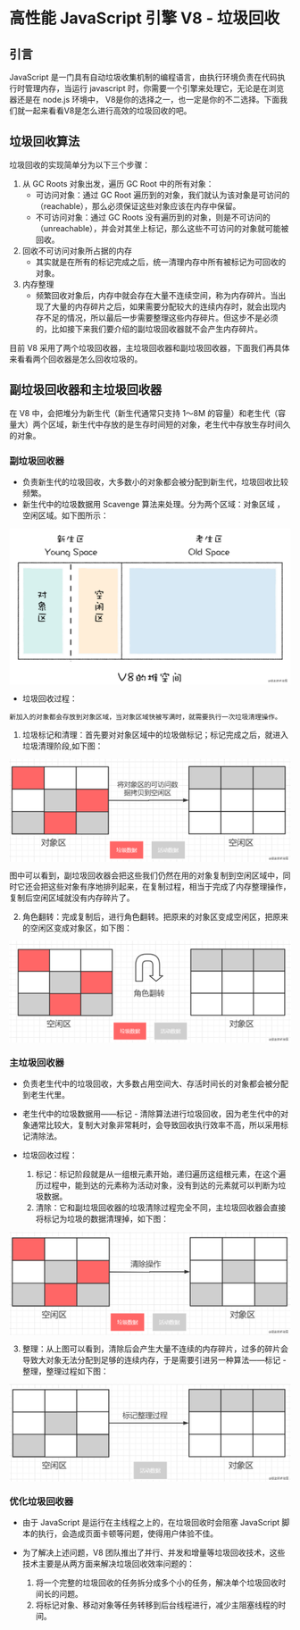 # 高性能 JavaScript 引擎 V8 - 垃圾回收

## 引言

JavaScript 是一门具有自动垃圾收集机制的编程语言，由执行环境负责在代码执行时管理内存，当运行 javascript 时，你需要一个引擎来处理它，无论是在浏览器还是在 node.js 环境中， V8是你的选择之一，也一定是你的不二选择。下面我们就一起来看看V8是怎么进行高效的垃圾回收的吧。


## 垃圾回收算法

垃圾回收的实现简单分为以下三个步骤：

1. 从 GC Roots 对象出发，遍历 GC Root 中的所有对象：
    * 可访问对象：通过 GC Root 遍历到的对象，我们就认为该对象是可访问的（reachable），那么必须保证这些对象应该在内存中保留。
    * 不可访问对象：通过 GC Roots 没有遍历到的对象，则是不可访问的（unreachable），并会对其坐上标记，那么这些不可访问的对象就可能被回收。
2. 回收不可访问对象所占据的内存
    * 其实就是在所有的标记完成之后，统一清理内存中所有被标记为可回收的对象。
3. 内存整理
    * 频繁回收对象后，内存中就会存在大量不连续空间，称为内存碎片。当出现了大量的内存碎片之后，如果需要分配较大的连续内存时，就会出现内存不足的情况，所以最后一步需要整理这些内存碎片。但这步不是必须的，比如接下来我们要介绍的副垃圾回收器就不会产生内存碎片。

目前 V8 采用了两个垃圾回收器，主垃圾回收器和副垃圾回收器，下面我们再具体来看看两个回收器是怎么回收垃圾的。

## 副垃圾回收器和主垃圾回收器

在 V8 中，会把堆分为新生代（新生代通常只支持 1～8M 的容量）和老生代（容量大）两个区域，新生代中存放的是生存时间短的对象，老生代中存放生存时间久的对象。

### 副垃圾回收器

* 负责新生代的垃圾回收，大多数小的对象都会被分配到新生代，垃圾回收比较频繁。
* 新生代中的垃圾数据用 Scavenge 算法来处理。分为两个区域：对象区域 ，空闲区域。如下图所示：

<img src="img/gc1.png" align=center />

* 垃圾回收过程：
```
新加入的对象都会存放到对象区域，当对象区域快被写满时，就需要执行一次垃圾清理操作。
```
   1. 垃圾标记和清理：首先要对对象区域中的垃圾做标记；标记完成之后，就进入垃圾清理阶段,如下图：

<img src="img/gc2.png" align=center />

图中可以看到，副垃圾回收器会把这些我们仍然在用的对象复制到空闲区域中，同时它还会把这些对象有序地排列起来，在复制过程，相当于完成了内存整理操作，复制后空闲区域就没有内存碎片了。

   2. 角色翻转：完成复制后，进行角色翻转。把原来的对象区变成空闲区，把原来的空闲区变成对象区，如下图：

<img src="img/gc3.png" align=center />

### 主垃圾回收器
* 负责老生代中的垃圾回收，大多数占用空间大、存活时间长的对象都会被分配到老生代里。

* 老生代中的垃圾数据用——标记 - 清除算法进行垃圾回收，因为老生代中的对象通常比较大，复制大对象非常耗时，会导致回收执行效率不高，所以采用标记清除法。

* 垃圾回收过程：
   1. 标记：标记阶段就是从一组根元素开始，递归遍历这组根元素，在这个遍历过程中，能到达的元素称为活动对象，没有到达的元素就可以判断为垃圾数据。
   2. 清除：它和副垃圾回收器的垃圾清除过程完全不同，主垃圾回收器会直接将标记为垃圾的数据清理掉，如下图：

<img src="img/gc4.png" align=center />

   3. 整理：从上图可以看到，清除后会产生大量不连续的内存碎片，过多的碎片会导致大对象无法分配到足够的连续内存，于是需要引进另一种算法——标记 - 整理，整理过程如下图：

<img src="img/gc5.png" align=center />

### 优化垃圾回收器
* 由于 JavaScript 是运行在主线程之上的，在垃圾回收时会阻塞 JavaScript 脚本的执行，会造成页面卡顿等问题，使得用户体验不佳。

* 为了解决上述问题，V8 团队推出了并行、并发和增量等垃圾回收技术，这些技术主要是从两方面来解决垃圾回收效率问题的：

    1. 将一个完整的垃圾回收的任务拆分成多个小的任务，解决单个垃圾回收时间长的问题。
    2. 将标记对象、移动对象等任务转移到后台线程进行，减少主阻塞线程的时间。

